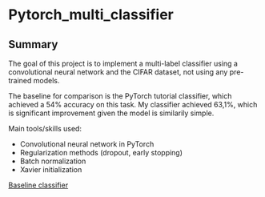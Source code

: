 # Pytorch_multi_classifier

## Summary

The goal of this project is to implement a multi-label classifier using a convolutional neural network and the CIFAR dataset, not using any pre-trained models.

The baseline for comparison is the PyTorch tutorial classifier, which achieved a 54% accuracy on this task. My classifier achieved 63,1%, which is significant improvement given the model is similarily simple.

Main tools/skills used:
- Convolutional neural network in PyTorch
- Regularization methods (dropout, early stopping)
- Batch normalization
- Xavier initialization

[Baseline classifier](https://pytorch.org/tutorials/beginner/blitz/cifar10_tutorial.html)
